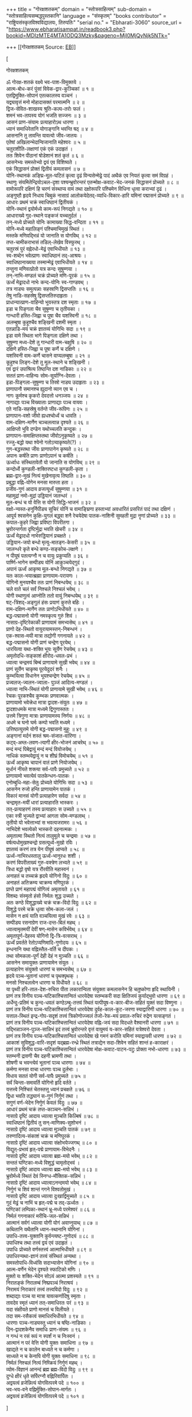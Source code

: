 +++
title = "गोरक्षशतकम्"
domain = "स्तोत्रसाहित्यम्"
sub-domain = "स्तोत्रसाहित्यसम्बद्धपुस्तकानि"
language = "संस्कृतम्"
"books contributor" = "राष्ट्रियसंस्कृतविश्वविद्यालयः, तिरुपतिः"
"serial no." = "Ebharati-3060"
source_url = "https://www.ebharatisampat.in/readbook3.php?bookid=MDIzMTE4MTA1ODQ3Mzky&pageno=MjI0MjQyNjk5NTk="

+++
[[गोरक्षशतकम्	Source: [EB](https://www.ebharatisampat.in/readbook3.php?bookid=MDIzMTE4MTA1ODQ3Mzky&pageno=MjI0MjQyNjk5NTk=)]]

\[




गोरक्षशतकम्


ॐ गोरक्ष-शतकं वक्ष्ये भव-पाश-विमुक्तये ।  
आत्म-बोध-करं पुंसां विवेक-द्वार-कुञ्चिकां ॥ १ ॥  
एतद्विमुक्ति-सोपानं एतत्कालस्य वञ्चनं ।  
यद्व्यावृत्तं मनो मोहादासक्तं परमात्मनि ॥ २ ॥  
द्विज-सेवित-शाखस्य श्रुति-कल्प-तरोः फलं ।  
शमनं भव-तापस्य योगं भजति सज्जनः ॥ ३ ॥  
आसनं प्राण-संयामः प्रत्याहारोऽथ धारणा ।  
ध्यानं समाधिरेतानि योगाङ्गानि भवन्ति षठ् ॥ ४ ॥  
आसनानि तु तावन्ति यावत्यो जीव-जातयः ।  
एतेषां अखिलान्भेदान्विजानाति महेश्वरः ॥ ५ ॥  
चतुराशीति-लक्षाणां एकं एकं उदाहृतं ।  
ततः शिवेन पीठानां षोडेशानं शतं कृतं ॥ ६ ॥  
आसनेभ्यः समस्तेभ्यो द्वयं एव विशिष्यते ।  
एकं सिद्धासनं प्रोक्तं द्वितीयं कमलासनं ॥ ७ ॥  
योनि-स्थानकं अङ्घ्रि-मूल-घटितं कृत्वा दृढं विन्यसेन्मेढ्रे पादं अथैकं एव नियतं कृत्वा समं विग्रहं ।  
स्थाणुः संयमितेन्द्रियोऽचल-दृशा पश्यन्भ्रुवोरन्तरं एतन्मोक्ष-कवाट-भेद-जनकं सिद्धासनं प्रोच्यते ॥ ८ ॥  
वामोरूपरि दक्षिणं हि चरणं संस्थाप्य वामं तथा दक्षोरूपरि पश्चिमेन विधिना धृत्वा कराभ्यां दृढं ।  
अङ्गुष्ठौ हृदये निधाय चिबुकं नासाग्रं आलोकयेदेतद्-व्याधि-विकार-हारि यमिनां पद्मासनं प्रोच्यते ॥ ९ ॥  
आधारः प्रथमं चक्रं स्वाधिष्ठानं द्वितीयकं ।  
योनि-स्थानं द्वयोर्मध्ये काम-रूपं निगद्यते ॥ १० ॥  
आधाराख्ये गुद-स्थाने पङ्कजं यच्चतुर्दलं ।  
तन्-मध्ये प्रोच्यते योनिः कामाख्या सिद्ध-वन्दिता ॥ ११ ॥  
योनि-मध्ये महालिङ्गं पश्चिमाभिमुखं स्थितं ।  
मस्तके मणिवद्भिन्नं यो जानाति स योगविथ् ॥ १२ ॥  
तप्त-चामीकराभासं तडिल्-लेखेव विस्फुरथ् ।  
चतुरस्रं पुरं वह्नेरधो-मेढ्रं एवाभिधीयते ॥ १३ ॥  
स्व-शब्देन भवेत्प्राणः स्वाधिष्ठानं तद्-आश्रयः ।  
स्वाधिष्ठानाख्यया तस्मान्मेढ्रं एवाभिधीयते ॥ १४ ॥  
तन्तुना मणिवत्प्रोतो यत्र कन्दः सुषुम्णया ।  
तन्-नाभि-मण्डलं चक्रं प्रोच्यते मणि-पूरकं ॥ १५ ॥  
ऊर्ध्वं मेढ्रादधो नाभेः कन्द-योनिः स्व-गाण्डवथ् ।  
तत्र नाड्यः समुत्पन्नाः सहस्राणि द्विसप्ततिः ॥ १६ ॥  
तेषु नाडि-सहस्रेषु द्विसप्ततिरुदाहृताः ।  
प्राधान्यात्प्राण-वाहिन्यो भूयस्तत्र दश स्मृताः ॥ १७ ॥  
इडा च पिङ्गला चैव सुषुम्णा च तृतीयका ।  
गान्धारी हस्ति-जिह्वा च पूषा चैव यशस्विनी ॥ १८ ॥  
अलम्बुषा कुहूश्चैव शङ्खिनी दशमी स्मृता ।  
एतन्नाडि-मयं चक्रं ज्ञातव्यं योगिभिः सदा ॥ १९ ॥  
इडा वामे स्थिता भागे पिङ्गला दक्षिणे तथा ।  
सुषुम्णा मध्य-देशे तु गान्धारी वाम-चक्षुषि ॥ २० ॥  
दक्षिणे हस्ति-जिह्वा च पूषा कर्णे च दक्षिणे ।  
यशस्विनी वाम-कर्णे चासने वाप्यलम्बुषा ॥ २१ ॥  
कूहुश्च लिङ्ग-देशे तु मूल-स्थाने च शङ्खिनी ।  
एवं द्वारं उपाश्रित्य तिष्ठन्ति दश नाडिकाः ॥ २२ ॥  
सततं प्राण-वाहिन्यः सोम-सूर्याग्नि-देवताः ।  
इडा-पिङ्गला-सुषुम्णा च तिस्रो नाड्य उदाहृताः ॥ २३ ॥  
प्राणापानौ समानश्च ह्युदानो व्यान एव च ।  
नागः कूर्मश्च कृकरो देवदत्तो धनञ्जयः ॥ २४ ॥  
नागाद्याः पञ्च विख्याताः प्राणाद्याः पञ्च वायवः ।  
एते नाडि-सहस्रेषु वर्तन्ते जीव-रूपिणः ॥ २५ ॥  
प्राणापान-वशो जीवो ह्यधश्चोर्ध्वं च धावति ।  
वाम-दक्षिण-मार्गेण चञ्चलत्वान्न दृश्यते ॥ २६ ॥  
आक्षिप्तो भुवि दण्डेन यथोच्चलति कन्दुकः ।  
प्राणापान-समाक्षिप्तस्तथा जीवोऽनुकृष्यते ॥ २७ ॥  
रज्जु-बद्धो यथा श्येनो गतोऽप्याकृष्यते(?) ।  
गुण-बद्धस्तथा जीवः प्राणापानेन कृष्यते ॥ २८ ॥  
अपानः कर्षति प्राणः प्राणोऽपानं च कर्षति ।  
ऊर्ध्वाधः संस्थितावेतौ यो जानाति स योगविथ् ॥ २९ ॥  
कन्दोर्ध्वे कुण्डली-शक्तिरष्टधा कुण्डली-कृता ।  
ब्रह्म-द्वार-मुखं नित्यं मुखेनावृत्य तिष्ठति ॥ ३० ॥  
प्रबुद्धा वह्नि-योगेन मनसा मारुता हता ।  
प्रजीव-गुणं आदाय व्रजत्यूर्ध्वं सुषुम्णया ॥ ३१ ॥  
महामुद्रां नमो-मुद्रां उड्डियानं जलन्धरं ।  
मूल-बन्धं च यो वेत्ति स योगी सिद्धि-भाजनं ॥ ३२ ॥  
वक्षो-न्यस्त-हनुर्निपीड्य सुचिरं योनिं च वामाङ्घ्रिणा हस्ताभ्यां अवधारितं प्रसरितं पादं तथा दक्षिणं ।  
आपूर्य श्वसनेन कुक्षि-युगलं बद्ध्वा शनै रेचयेदेषा पातक-नाशिनी सुमहती मुद्रा नॄणां प्रोच्यते ॥ ३३ ॥  
कपाल-कुहरे जिह्वा प्रविष्टा विपरीतगा ।  
भ्रुवोरन्तर्गता दृष्टिर्मुद्रा भवति खेचरी ॥ ३४ ॥  
ऊर्ध्वं मेढ्रादधो नाभेरुड्डियानं प्रचक्षते ।  
उड्डियान-जयो बन्धो मृत्यु-मातङ्ग-केसरी ॥ ३५ ॥  
जालन्धरे कृते बन्धे कण्ठ-सङ्कोच-लक्षणे ।  
न पीयूषं पतत्यग्नौ न च वायुः प्रकुप्यति ॥ ३६ ॥  
पार्ष्णि-भागेन सम्पीड्य योनिं आकुञ्चयेद्गुदं ।  
अपानं ऊर्ध्वं आकृष्य मूल-बन्धो निगद्यते ॥ ३७ ॥  
यतः काल-भयात्ब्रह्मा प्राणायाम-परायणः ।  
योगिनो मुनयश्चैव ततः प्राणं निबन्धयेथ् ॥ ३८ ॥  
चले वाते चलं सर्वं निश्चले निश्चलं भवेथ् ।  
योगी स्थाणुत्वं आप्नोति ततो वायुं निबन्धयेथ् ॥ ३९ ॥  
षट्-त्रिंशद्-अङ्गुलं हंसः प्रयाणं कुरुते बहिः ।  
वाम-दक्षिण-मार्गेण ततः प्राणोऽभिधीयते ॥ ४० ॥  
बद्ध-पद्मासनो योगी नमस्कृत्य गुरुं शिवं ।  
नासाग्र-दृष्टिरेकाकी प्राणायामं समभ्यसेथ् ॥ ४१ ॥  
प्राणो देह-स्थितो वायुरायामस्तन्-निबन्धनं ।  
एक-श्वास-मयी मात्रा तद्योगी गगनायते ॥ ४२ ॥  
बद्ध-पद्मासनो योगी प्राणं चन्द्रेण पूरयेथ् ।  
धारयित्वा यथा-शक्ति भूयः सूर्येण रेचयेथ् ॥ ४३ ॥  
अमृतोदधि-सङ्काशं क्षीरोद-धवल-प्रभं ।  
ध्यात्वा चन्द्रमयं बिम्बं प्राणायामे सुखी भवेथ् ॥ ४४ ॥  
प्राणं सूर्येण चाकृष्य पूरयेदुदरं शनैः ।  
कुम्भयित्वा विधानेन भूयश्चन्द्रेण रेचयेथ् ॥ ४५ ॥  
प्रज्वलज्-ज्वलन-ज्वाला- पुञ्जं आदित्य-मण्डलं ।  
ध्यात्वा नाभि-स्थितं योगी प्राणायामे सुखी भवेथ् ॥ ४६ ॥  
रेचकः पूरकश्चैव कुम्भकः प्रणवात्मकः ।  
प्राणायामो भवेत्त्रेधा मात्रा द्वादश-संयुतः ॥ ४७ ॥  
द्वादशाधमके मात्रा मध्यमे द्विगुणास्ततः ।  
उत्तमे त्रिगुणा मात्राः प्राणायामस्य निर्णयः ॥ ४८ ॥  
अधमे च घनो घर्मः कम्पो भवति मध्यमे ।  
उत्तिष्ठत्युत्तमे योगी बद्ध-पद्मासनो मुहुः ॥ ४९ ॥  
अङ्गानां मर्दनं शस्तं श्रम-संजात-वारिणा ।  
कट्व्-अम्ल-लवण-त्यागी क्षीर-भोजनं आचरेथ् ॥ ५० ॥  
मन्दं मन्दं पिबेद्वायुं मन्दं मन्दं वियोजयेथ् ।  
नाधिकं स्तम्भयेद्वायुं न च शीघ्रं विमोचयेथ् ॥ ५१ ॥  
ऊर्ध्वं आकृष्य चापानं वातं प्राणे नियोजयेथ् ।  
मूर्धानं नीयते शक्त्या सर्व-पापैः प्रमुच्यते ॥ ५२ ॥  
प्राणायामो भवत्येवं पातकेन्धन-पातकः ।  
एनोम्बुधि-महा-सेतुः प्रोच्यते योगिभिः सदा ॥ ५३ ॥  
आसनेन रुजो हन्ति प्राणायामेन पातकं ।  
विकारं मानसं योगी प्रत्याहारेण सर्वदा ॥ ५४ ॥  
चन्द्रामृत-मयीं धारां प्रत्याहारति भास्करः ।  
तत्-प्रत्याहरणं तस्य प्रत्याहारः स उच्यते ॥ ५५ ॥  
एका स्त्री भुज्यते द्वाभ्यां आगता सोम-मण्डलाथ् ।  
तृतीयो यो भवेत्ताभ्यां स भवत्यजरामरः ॥ ५६ ॥  
नाभिदेशे भवत्येको भास्करो दहनात्मकः ।  
अमृतात्मा स्थितो नित्यं तालुमूले च चन्द्रमाः ॥ ५७ ॥  
वर्षत्यधोमुखश्चन्द्रो ग्रसत्यूर्ध्व-मुखो रविः ।  
ज्ञातव्यं करणं तत्र येन पीयूषं आप्यते ॥ ५८ ॥  
ऊर्ध्व-नाभिरधस्तालु ऊर्ध्व-भानुरधः शशी ।  
करणं विपरीताख्यं गुरु-वक्त्रेण लभ्यते ॥ ५९ ॥  
त्रिधा बद्धो वृषो यत्र रौरवीति महास्वनं ।  
अनाहतं च तच्चक्रं हृदये योगिनो विदुः ॥ ६० ॥  
अनाहतं अतिक्रम्य चाक्रम्य मणिपूरकं ।  
प्राप्ते प्राणं महापद्मं योगित्वं अमृतायते ॥ ६१ ॥  
विशब्दः संस्मृतो हंसो निर्मलः शुद्ध उच्यते ।  
अतः कण्ठे विशुद्धाख्ये चक्रं चक्र-विदो विदुः ॥ ६२ ॥  
विशुद्धे परमे चक्रे धृत्वा सोम-कला-जलं ।  
मासेन न क्षयं याति वञ्चयित्वा मुखं रवेः ॥ ६३ ॥  
सम्पीड्य रसनाग्रेण राज-दन्त-बिलं महथ् ।  
ध्यात्वामृतमयीं देवीं षण्-मासेन कविर्भवेथ् ॥ ६४ ॥  
अमृतापूर्ण-देहस्य योगिनो द्वि-त्रि-वत्सराथ् ।  
ऊर्ध्वं प्रवर्तते रेतोऽप्यणिमादि-गुणोदयः ॥ ६५ ॥  
इन्धनानि यथा वह्निस्तैल-वर्ति च दीपकः ।  
तथा सोमकला-पूर्णं देही देहं न मुञ्चति ॥ ६६ ॥  
आसनेन समायुक्तः प्राणायामेन संयुतः ।  
प्रत्याहारेण संयुक्तो धारणां च समभ्यसेथ् ॥ ६७ ॥  
हृदये पञ्च-भूतानां धारणां च पृथक्पृथक् ।  
मनसो निश्चलत्वेन धारणा च विधीयते ॥ ६८ ॥  
या पृथ्वी हरि-ताल-देश-रुचिरा पीता लकारान्विता संयुक्ता कमलासनेन हि चतुष्कोणा हृदि स्थायिनी ।  
प्राणं तत्र विनीय पञ्च-घटिकाश्चित्तान्वितं धारयेदेषा स्तम्भकरी सदा क्षितिजयं कुर्याद्भुवो धारणा ॥ ६९ ॥  
अर्धेन्दु-प्रतिमं च कुन्द-धवलं कण्ठेऽम्बु-तत्तवं स्थितं यत्पीयूष-व-कार-बीज-सहितं युक्तं सदा विष्णुना ।  
प्राणं तत्र विनीय पञ्च-घटिकाश्चित्तान्वितं धारयेदेषा दुर्वह-काल-कूट-जरणा स्याद्वारिणी धारणा ॥ ७० ॥  
यत्ताल-स्थितं इन्द्र-गोप-सदृशं तत्त्वं त्रिकोणोज्ज्वलं तेजो-रेफ-मयं प्रवाल-रुचिरं रुद्रेण यत्सङ्गतं ।  
प्राणं तत्र विनीय पञ्च-घटिकाश्चित्तान्वितं धारयेदेषा वह्नि-जयं सदा विदधते वैश्वानरी धारणा ॥ ७१ ॥  
यद्भिन्नाञ्जन-पुञ्ज-सान्निभं इदं तत्त्वं भ्रुवोरन्तरे वृत्तं वायुमयं य-कार-सहितं यत्रेश्वरो देवता ।  
प्राणं तत्र विनीय पञ्च-घटिकाश्चित्तान्वितं धारयेदेषा खे गमनं करोति यमिनां स्याद्वायवी धारणा ॥ ७२ ॥  
आकाशं सुविशुद्ध-वारि-सदृशं यद्ब्रह्म-रन्ध्रे स्थितं तत्राद्येन सदा-शिवेन सहितं शान्तं ह-काराक्षरं ।  
प्राणं तत्र विनीय पञ्च-घटिकाश्चित्तान्वितं धारयेदेषा मोक्ष-कवाट-पाटन-पटुः प्रोक्ता नभो-धारणा ॥ ७३ ॥  
स्तम्भनी द्रावणी चैव दहनी भ्रामणी तथा ।  
शोषणी च भवन्त्येवं भूतानां पञ्च धारणाः ॥ ७४ ॥  
कर्मणा मनसा वाचा धारणाः पञ्च दुर्लभाः ।  
विधाय सततं योगी सर्व-पापैः प्रमुच्यते ॥ ७५ ॥  
सर्वं चिन्ता-समावर्ति योगिनो हृदि वर्तते ।  
यत्तत्त्वे निश्चितं चेतस्तत्तु ध्यानं प्रचक्षते ॥ ७६ ॥  
द्विधा भवति तद्ध्यानं स-गुणं निर्गुणं तथा ।  
सगुणं वर्ण-भेदेन निर्गुणं केवलं विदुः ॥ ७७ ॥  
आधारं प्रथमं चक्रं तप्त-काञ्चन-सन्निभं ।  
नासाग्रे दृष्टिं आदाय ध्यात्वा मुञ्चति किल्बिषं ॥ ७८ ॥  
स्वाधिष्ठानं द्वितीयं तु सन्-माणिक्य-सुशोभनं ।  
नासाग्रे दृष्टिं आदाय ध्यात्वा मुञ्चति पातकं ॥ ७९ ॥  
तरुणादित्य-संकाशं चक्रं च मणिपूरकं ।  
नासाग्रे दृष्टिं आदाय ध्यात्वा संक्षोभयेज्जगथ् ॥ ८० ॥  
विद्युत्-प्रभावं हृत्-पद्मे प्राणायाम-विभेदनैः ।  
नासाग्रे दृष्टिं आदाय ध्यात्वा ब्रह्म-मयो भवेथ् ॥ ८२ ॥  
सन्ततं घण्टिका-मध्ये विशुद्धं चामृतोद्भवं ।  
नासाग्रे दृष्टिं आदाय ध्यात्वा ब्रह्म-मयो भवेथ् ॥ ८३ ॥  
भ्रुवोर्मध्ये स्थितं देवं स्निग्ध-मौक्तिक-सन्निभं ।  
नासाग्रे दृष्टिं आदाय ध्यात्वाऽनन्दमयो भवेथ् ॥ ८४ ॥  
निर्गुणं च शिवं शान्तं गगने विश्वतोमुखं ।  
नासाग्रे दृष्टिं आदाय ध्यात्वा दुःखाद्विमुच्यते ॥ ८५ ॥  
गुदं मेढ्रं च नाभिं च हृत्-पद्मे च तद्-ऊर्ध्वतः ।  
घण्टिकां लम्पिका-स्थानं भ्रू-मध्ये परमेश्वरं ॥ ८६ ॥  
निर्मलं गगनाकारं मरीचि-जल-सन्निभं ।  
आत्मानं सर्वगं ध्यात्वा योगी योगं अवाप्नुयाथ् ॥ ८७ ॥  
कथितानि यथैतानि ध्यान-स्थानानि योगिनां ।  
उपाधि-तत्त्व-युक्तानि कुर्वन्त्यष्ट-गुणोदयं ॥ ८८ ॥  
उपाधिश्च तथा तत्त्वं द्वयं एवं उदाहृतं ।  
उपाधिः प्रोच्यते वर्णस्तत्त्वं आत्माभिधीयते ॥ ८९ ॥  
उपाधिरन्यथा-ज्ञानं तत्त्वं संस्थितं अन्यथा ।  
समस्तोपाधि-विध्वंसि सदाभ्यासेन योगिनां ॥ ९० ॥  
आत्म-वर्णेन भेदेन दृश्यते स्फाटिको मणिः ।  
मुक्तो यः शक्ति-भेदेन सोऽयं आत्मा प्रशस्यते ॥ ९१ ॥  
निरातङ्कं निरालम्बं निष्प्रपञ्चं निराश्रयं ।  
निरामयं निराकारं तत्त्वं तत्त्वविदो विदुः ॥ ९२ ॥  
शब्दाद्याः पञ्च या मात्रा यावत्कर्णादिषु स्मृताः ।  
तावदेव स्मृतं ध्यानं तत्-समाधिरतः परं ॥ ९३ ॥  
यदा संक्षीयते प्राणो मानसं च विलीयते ।  
तदा सम-रसैकत्वं समाधिरभिधीयते ॥ ९४ ॥  
धारणाः पञ्च-नाड्यस्तु ध्यानं च षष्ठि-नाडिकाः ।  
दिन-द्वादशकेनैव समाधिः प्राण-संयमः ॥ ९६ ॥  
न गन्धं न रसं रूपं न स्पर्शं न च निःस्वनं ।  
आत्मानं न परं वेत्ति योगी युक्तः समाधिना ॥ ९७ ॥  
खाद्यते न च कालेन बाध्यते न च कर्मणा ।  
साध्यते न च केनापि योगी युक्तः समाधिना ॥ ९८ ॥  
निर्मलं निश्चलं नित्यं निष्क्रियं निर्गुणं महथ् ।  
व्योम-विज्ञानं आनन्दं ब्रह्म ब्रह्म-विदो विदुः ॥ ९९ ॥  
दुग्धे क्षीरं धृते सर्पिरग्नौ वह्निरिवार्पितः ।  
अद्वयत्वं व्रजेन्नित्यं योगवित्परमे पदे ॥ १०० ॥  
भव-भय-वने वह्निर्मुक्ति-सोपान-मार्गतः ।  
अद्वयत्वं व्रजेन्नित्यं योगवित्परमे पदे ॥ १०१ ॥




\]
